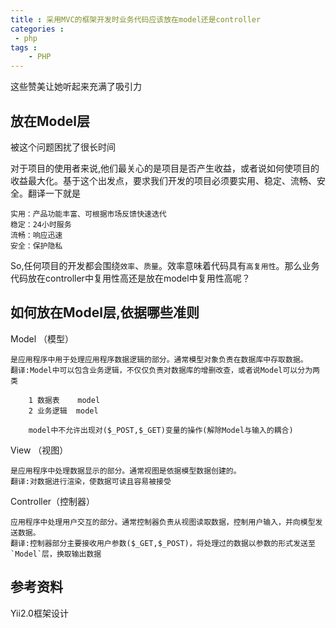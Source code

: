 ```yaml
---
title : 采用MVC的框架开发时业务代码应该放在model还是controller
categories : 
 - php 
tags :
	- PHP
---
```


这些赞美让她听起来充满了吸引力

## 放在Model层
 
被这个问题困扰了很长时间

对于项目的使用者来说,他们最关心的是项目是否产生收益，或者说如何使项目的收益最大化。基于这个出发点，要求我们开发的项目必须要实用、稳定、流畅、安全。翻译一下就是

	实用：产品功能丰富、可根据市场反馈快速迭代
	稳定：24小时服务
	流畅：响应迅速
	安全：保护隐私

So,任何项目的开发都会围绕`效率`、`质量`。效率意味着代码具有`高复用性`。那么业务代码放在controller中复用性高还是放在model中复用性高呢？

	
## 如何放在Model层,依据哪些准则

Model （模型）
	
	是应用程序中用于处理应用程序数据逻辑的部分。通常模型对象负责在数据库中存取数据。
	翻译:Model中可以包含业务逻辑，不仅仅负责对数据库的增删改查，或者说Model可以分为两类

		1 数据表    model
        2 业务逻辑  model
	
		model中不允许出现对($_POST,$_GET)变量的操作(解除Model与输入的耦合)

View （视图）

	是应用程序中处理数据显示的部分。通常视图是依据模型数据创建的。
	翻译:对数据进行渲染，使数据可读且容易被接受

Controller（控制器）

	应用程序中处理用户交互的部分。通常控制器负责从视图读取数据，控制用户输入，并向模型发送数据。
    翻译:控制器部分主要接收用户参数($_GET,$_POST)，将处理过的数据以参数的形式发送至`Model`层，换取输出数据


	
## 参考资料

Yii2.0框架设计
